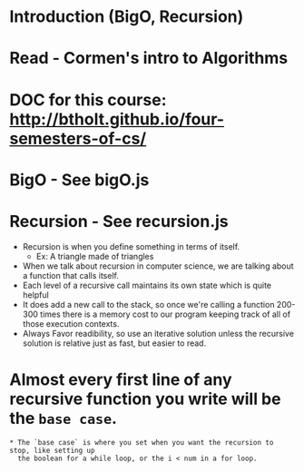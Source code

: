 # Introduction (BigO, Recursion)
  # Read - Cormen's intro to Algorithms
  # DOC for this course: http://btholt.github.io/four-semesters-of-cs/

# BigO - See bigO.js

# Recursion - See recursion.js
  * Recursion is when you define something in terms of itself.
    * Ex: A triangle made of triangles
  * When we talk about recursion in computer science, we are talking about a function 
      that calls itself.
  * Each level of a recursive call maintains its own state which is quite helpful
  * It does add a new call to the stack, so once we're calling a function 200-300 times
      there is a memory cost to our program keeping track of all of those execution contexts.
  * Always Favor readibility, so use an iterative solution unless the recursive solution
      is relative just as fast, but easier to read.
  # Almost every first line of any recursive function you write will be the `base case`.
    * The `base case` is where you set when you want the recursion to stop, like setting up
      the boolean for a while loop, or the i < num in a for loop.
      

    